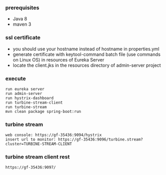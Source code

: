 
### prerequisites
- Java 8
- maven 3
### ssl certificate
- you should use your hostname instead of hostname in properties.yml
- generate certificate with keytool-command batch file (use commands on Linux OS) in resources of Eureka Server
- locate the client.jks in the resources directory of admin-server project

### execute
    run eureka server
    run admin-server
    run hystrix-dashboard
    run turbine-stream-client
    run turbine-stream
    mvn clean package spring-boot:run

### turbine stream
    web console: https://gf-35436:9094/hystrix
    insert url to monitor: https://gf-35436:9096/turbine.stream?cluster=TURBINE-STREAM-CLIENT
 
### turbine stream client rest
    https://gf-35436:9097/
